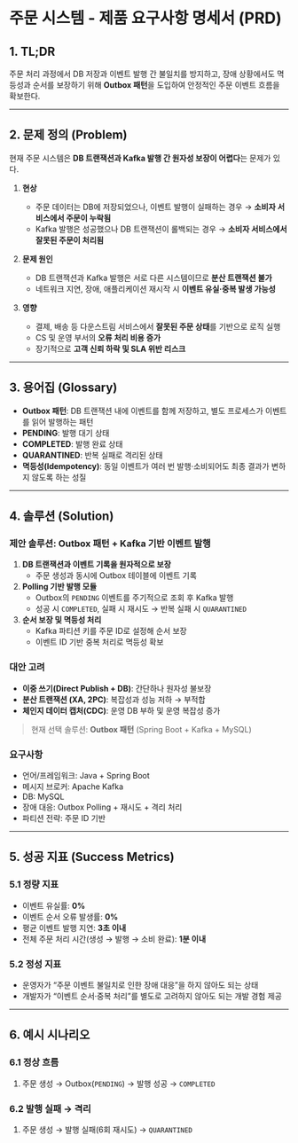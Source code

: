 # 주문 시스템 - 제품 요구사항 명세서 (PRD)

## 1. TL;DR
주문 처리 과정에서 DB 저장과 이벤트 발행 간 불일치를 방지하고, 장애 상황에서도 멱등성과 순서를 보장하기 위해 **Outbox 패턴**을 도입하여 안정적인 주문 이벤트 흐름을 확보한다.  

---

## 2. 문제 정의 (Problem)
현재 주문 시스템은 **DB 트랜잭션과 Kafka 발행 간 원자성 보장이 어렵다**는 문제가 있다.  

1. **현상**
   - 주문 데이터는 DB에 저장되었으나, 이벤트 발행이 실패하는 경우 → **소비자 서비스에서 주문이 누락됨**  
   - Kafka 발행은 성공했으나 DB 트랜잭션이 롤백되는 경우 → **소비자 서비스에서 잘못된 주문이 처리됨**  

2. **문제 원인**
   - DB 트랜잭션과 Kafka 발행은 서로 다른 시스템이므로 **분산 트랜잭션 불가**  
   - 네트워크 지연, 장애, 애플리케이션 재시작 시 **이벤트 유실·중복 발생 가능성**  

3. **영향**
   - 결제, 배송 등 다운스트림 서비스에서 **잘못된 주문 상태**를 기반으로 로직 실행  
   - CS 및 운영 부서의 **오류 처리 비용 증가**  
   - 장기적으로 **고객 신뢰 하락 및 SLA 위반 리스크**  

---

## 3. 용어집 (Glossary)
- **Outbox 패턴**: DB 트랜잭션 내에 이벤트를 함께 저장하고, 별도 프로세스가 이벤트를 읽어 발행하는 패턴  
- **PENDING**: 발행 대기 상태  
- **COMPLETED**: 발행 완료 상태  
- **QUARANTINED**: 반복 실패로 격리된 상태  
- **멱등성(Idempotency)**: 동일 이벤트가 여러 번 발행·소비되어도 최종 결과가 변하지 않도록 하는 성질  

---

## 4. 솔루션 (Solution)
### 제안 솔루션: Outbox 패턴 + Kafka 기반 이벤트 발행
1. **DB 트랜잭션과 이벤트 기록을 원자적으로 보장**  
   - 주문 생성과 동시에 Outbox 테이블에 이벤트 기록  
2. **Polling 기반 발행 모듈**  
   - Outbox의 `PENDING` 이벤트를 주기적으로 조회 후 Kafka 발행  
   - 성공 시 `COMPLETED`, 실패 시 재시도 → 반복 실패 시 `QUARANTINED`  
3. **순서 보장 및 멱등성 처리**  
   - Kafka 파티션 키를 주문 ID로 설정해 순서 보장  
   - 이벤트 ID 기반 중복 처리로 멱등성 확보  

### 대안 고려
- **이중 쓰기(Direct Publish + DB)**: 간단하나 원자성 불보장  
- **분산 트랜잭션 (XA, 2PC)**: 복잡성과 성능 저하 → 부적합  
- **체인지 데이터 캡처(CDC)**: 운영 DB 부하 및 운영 복잡성 증가  

> 현재 선택 솔루션: **Outbox 패턴** (Spring Boot + Kafka + MySQL)  

### 요구사항
- 언어/프레임워크: Java + Spring Boot  
- 메시지 브로커: Apache Kafka  
- DB: MySQL  
- 장애 대응: Outbox Polling + 재시도 + 격리 처리  
- 파티션 전략: 주문 ID 기반  

---

## 5. 성공 지표 (Success Metrics)

### 5.1 정량 지표
- 이벤트 유실률: **0%**  
- 이벤트 순서 오류 발생률: **0%**  
- 평균 이벤트 발행 지연: **3초 이내**  
- 전체 주문 처리 시간(생성 → 발행 → 소비 완료): **1분 이내**  

### 5.2 정성 지표
- 운영자가 “주문 이벤트 불일치로 인한 장애 대응”을 하지 않아도 되는 상태  
- 개발자가 “이벤트 순서·중복 처리”를 별도로 고려하지 않아도 되는 개발 경험 제공  

---

## 6. 예시 시나리오
### 6.1 정상 흐름
1. 주문 생성 → Outbox(`PENDING`) → 발행 성공 → `COMPLETED`  

### 6.2 발행 실패 → 격리
1. 주문 생성 → 발행 실패(6회 재시도) → `QUARANTINED`  
